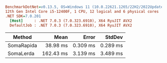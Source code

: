 ``` ini

BenchmarkDotNet=v0.13.5, OS=Windows 11 (10.0.22621.1265/22H2/2022Update/SunValley2)
12th Gen Intel Core i5-12400F, 1 CPU, 12 logical and 6 physical cores
.NET SDK=7.0.201
  [Host]     : .NET 7.0.3 (7.0.323.6910), X64 RyuJIT AVX2
  DefaultJob : .NET 7.0.3 (7.0.323.6910), X64 RyuJIT AVX2


```
|     Method |      Mean |    Error |   StdDev |
|----------- |----------:|---------:|---------:|
| SomaRapida |  38.98 ms | 0.309 ms | 0.289 ms |
|  SomaLerda | 162.43 ms | 3.139 ms | 3.489 ms |
